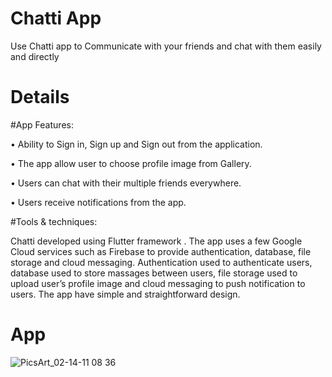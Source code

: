 # Chatti  App


Use Chatti app to Communicate with your friends 
and chat with them easily and directly

# Details  
#App Features:

•	Ability to Sign in, Sign up and Sign out from the application.

•	The app allow user to choose profile image from Gallery.

•	Users can chat with their multiple friends everywhere.

•	Users receive notifications from the app.



#Tools & techniques:

Chatti developed using Flutter framework . The app uses a few Google Cloud services such as Firebase to provide authentication, database, file storage and cloud messaging. Authentication used to authenticate users, database used to  store massages between users, file storage used to upload user’s profile image and cloud messaging  to push notification to users. The app have simple and straightforward design. 
  

# App 
![PicsArt_02-14-11 08 36](https://user-images.githubusercontent.com/24944117/218691403-02676366-c785-40a0-8cdd-081b898c52e3.png)


